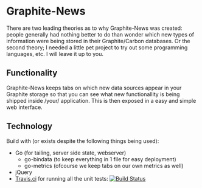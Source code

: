 Graphite-News
=============

There are two leading theories as to why Graphite-News was created: people
generally had nothing better to do than wonder which new types of information
were being stored in their Graphite/Carbon databases. Or the second theory; I
needed a little pet project to try out some programming languages, etc. I will
leave it up to you.

Functionality
-------------
Graphite-News keeps tabs on which new data sources appear in your Graphite
storage so that you can see what new functionallity is being shipped inside
/your/ application. This is then exposed in a easy and simple web interface.

Technology
----------
Build with (or exists despite the following things being used):
 * Go (for tailing, server side state, webserver)
    * go-bindata (to keep everything in 1 file for easy deployment)
    * go-metrics (ofcourse we keep tabs on our own metrics as well)
 * jQuery
 * [Travis.ci](https://travis-ci.org/ojilles/graphite-news) for running all the unit tests: [![Build Status](https://travis-ci.org/ojilles/graphite-news.svg?branch=master)](https://travis-ci.org/ojilles/graphite-news)

